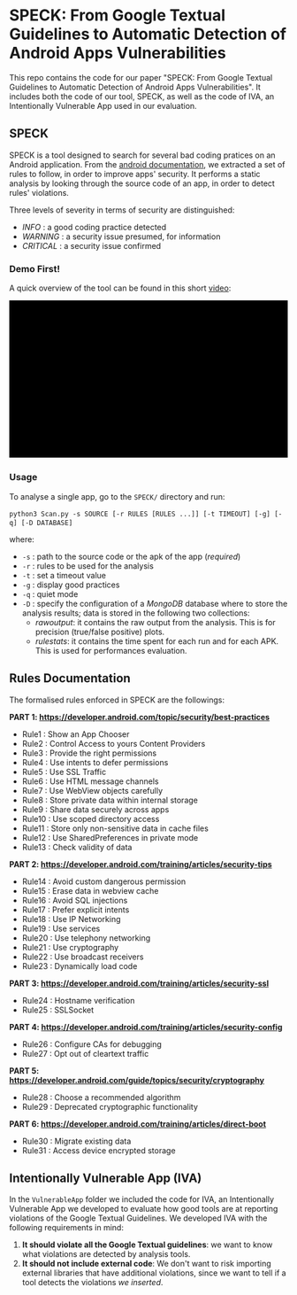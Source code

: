 # SPECK: From Google Textual Guidelines to Automatic Detection of Android Apps Vulnerabilities

This repo contains the code for our paper "SPECK: From Google Textual Guidelines to Automatic Detection of Android Apps Vulnerabilities". It includes both the code of our tool,
SPECK, as well as the code of IVA, an Intentionally Vulnerable App used in our
evaluation.

## SPECK

SPECK is a tool designed to search for several bad coding pratices on an Android application. From the [android documentation](https://developer.android.com/topic/security/best-practices), we extracted a set of rules to follow, in order to improve apps' security. It performs a static analysis by looking through the source code of an app, in order to detect rules' violations.

Three levels of severity in terms of security are distinguished:

-   _INFO_ : a good coding practice detected
-   _WARNING_ : a security issue presumed, for information
-   _CRITICAL_ : a security issue confirmed

### Demo First!

A quick overview of the tool can be found in this short [video](https://github.com/SPRITZ-Research-Group/SPECK/blob/main/demo/SPECK_Developer_Mode.mp4):

![Developer mode demo](./demo/developermode.gif)

### Usage

To analyse a single app, go to the `SPECK/` directory and run:

```
python3 Scan.py -s SOURCE [-r RULES [RULES ...]] [-t TIMEOUT] [-g] [-q] [-D DATABASE]
```

where:

-   `-s` : path to the source code or the apk of the app (_required_)
-   `-r` : rules to be used for the analysis
-   `-t` : set a timeout value
-   `-g` : display good practices
-   `-q` : quiet mode
-   `-D` : specify the configuration of a _MongoDB_ database where to store the analysis results; data is stored in the following two collections:
    -   _rawoutput_: it contains the raw output from the analysis. This is for precision (true/false positive) plots.
    -   _rulestats_: it contains the time spent for each run and for each APK. This is used for performances evaluation.

## Rules Documentation

The formalised rules enforced in SPECK are the followings:

**PART 1: https://developer.android.com/topic/security/best-practices**

-   Rule1 : Show an App Chooser
-   Rule2 : Control Access to yours Content Providers
-   Rule3 : Provide the right permissions
-   Rule4 : Use intents to defer permissions
-   Rule5 : Use SSL Traffic
-   Rule6 : Use HTML message channels
-   Rule7 : Use WebView objects carefully
-   Rule8 : Store private data within internal storage
-   Rule9 : Share data securely across apps
-   Rule10 : Use scoped directory access
-   Rule11 : Store only non-sensitive data in cache files
-   Rule12 : Use SharedPreferences in private mode
-   Rule13 : Check validity of data

**PART 2: https://developer.android.com/training/articles/security-tips**

-   Rule14 : Avoid custom dangerous permission
-   Rule15 : Erase data in webview cache
-   Rule16 : Avoid SQL injections
-   Rule17 : Prefer explicit intents
-   Rule18 : Use IP Networking
-   Rule19 : Use services
-   Rule20 : Use telephony networking
-   Rule21 : Use cryptography
-   Rule22 : Use broadcast receivers
-   Rule23 : Dynamically load code

**PART 3: https://developer.android.com/training/articles/security-ssl**

-   Rule24 : Hostname verification
-   Rule25 : SSLSocket

**PART 4: https://developer.android.com/training/articles/security-config**

-   Rule26 : Configure CAs for debugging
-   Rule27 : Opt out of cleartext traffic

**PART 5: https://developer.android.com/guide/topics/security/cryptography**

-   Rule28 : Choose a recommended algorithm
-   Rule29 : Deprecated cryptographic functionality

**PART 6: https://developer.android.com/training/articles/direct-boot**

-   Rule30 : Migrate existing data
-   Rule31 : Access device encrypted storage

## Intentionally Vulnerable App (IVA)

In the `VulnerableApp` folder we included the code for IVA, an Intentionally
Vulnerable App we developed to evaluate how good tools are at reporting violations
of the Google Textual Guidelines. We developed IVA with the following requirements
in mind:

1. **It should violate all the Google Textual guidelines**: we want to know what
   violations are detected by analysis tools.
2. **It should not include external code**: We don't want to risk importing external
   libraries that have additional violations, since we want to tell if a tool detects
   the violations _we inserted_.
